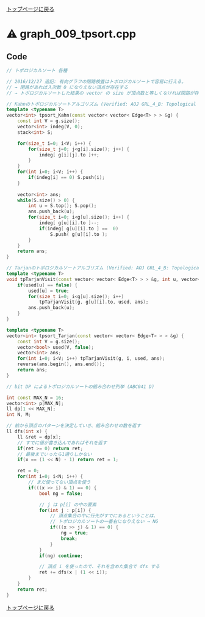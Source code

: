 <!-- mathjax config similar to math.stackexchange -->
<script type="text/x-mathjax-config">
MathJax.Hub.Config({
  jax: ["input/TeX", "output/HTML-CSS"],
  tex2jax: {
    inlineMath: [ ['$', '$'] ],
    displayMath: [ ['$$', '$$']],
    processEscapes: true,
    skipTags: ['script', 'noscript', 'style', 'textarea', 'pre', 'code']
  },
  messageStyle: "none",
  "HTML-CSS": { preferredFont: "TeX", availableFonts: ["STIX","TeX"] }
});
</script>
<script src="http://cdn.mathjax.org/mathjax/latest/MathJax.js?config=TeX-AMS_HTML" type="text/javascript"></script>

<script type="text/javascript" src="https://cdnjs.cloudflare.com/ajax/libs/jquery/3.4.1/jquery.min.js"></script>
<link rel="stylesheet" href="../css/copy-button.css" />
<script type="text/javascript" src="../js/balloons.js"></script>
<script type="text/javascript" src="../js/copy-button.js"></script>



[トップページに戻る](../index.html)

# :warning: graph\_009\_tpsort.cpp

## Code

```cpp
// トポロジカルソート 各種

// 2016/12/27 追記: 有向グラフの閉路検査はトポロジカルソートで容易に行える。
// → 閉路があれば入次数 0 になりえない頂点が存在する
// → トポロジカルソートした結果の vector の size が頂点数と等しくなければ閉路が存在

// Kahnのトポロジカルソートアルゴリズム (Verified: AOJ GRL_4_B: Topological Sort)
template <typename T>
vector<int> tpsort_Kahn(const vector< vector< Edge<T> > > &g) {
    const int V = g.size();
    vector<int> indeg(V, 0);
    stack<int> S;

    for(size_t i=0; i<V; i++) {
        for(size_t j=0; j<g[i].size(); j++) {
            indeg[ g[i][j].to ]++;
        }
    }
    for(int i=0; i<V; i++) {
        if(indeg[i] == 0) S.push(i);
    }
    
    vector<int> ans;
    while(S.size() > 0) {
        int u = S.top(); S.pop();
        ans.push_back(u);
        for(size_t i=0; i<g[u].size(); i++) {
            indeg[ g[u][i].to ]--;
            if(indeg[ g[u][i].to ] ==  0)
                S.push( g[u][i].to );
        }
    }
    return ans;
}

// Tarjanのトポロジカルソートアルゴリズム (Verified: AOJ GRL_4_B: Topological Sort)
template <typename T>
void tpTarjanVisit(const vector< vector< Edge<T> > > &g, int u, vector<bool> &used, vector<int> &ans) {
    if(used[u] == false) {
        used[u] = true;
        for(size_t i=0; i<g[u].size(); i++) 
            tpTarjanVisit(g, g[u][i].to, used, ans);
        ans.push_back(u);
    }
}

template <typename T>
vector<int> tpsort_Tarjan(const vector< vector< Edge<T> > > &g) {
    const int V = g.size();
    vector<bool> used(V, false);
    vector<int> ans;
    for(int i=0; i<V; i++) tpTarjanVisit(g, i, used, ans);
    reverse(ans.begin(), ans.end());
    return ans;
}

// bit DP によるトポロジカルソートの組み合わせ列挙 (ABC041 D)

int const MAX_N = 16;
vector<int> p[MAX_N];
ll dp[1 << MAX_N];
int N, M;

// 前から頂点のパターンを決定していき、組み合わせの数を返す
ll dfs(int x) {
    ll &ret = dp[x];
    // すでに値が書き込んであればそれを返す
    if(ret >= 0) return ret;
    // 最後までいったら1通りしかない
    if(x == (1 << N) - 1) return ret = 1;

    ret = 0;
    for(int i=0; i<N; i++) {
        // まだ使ってない頂点を使う
        if(((x >> i) & 1) == 0) {
            bool ng = false;

            // j は p[i] の中の要素
            for(int j : p[i]) {
                // 頂点集合の中に行先がすでにあるということは、
                // トポロジカルソートの一番右になりえない → NG
                if(((x >> j) & 1) == 0) {
                    ng = true;
                    break;
                }
            }
            if(ng) continue;

            // 頂点 i を使ったので、それを含めた集合で dfs する
            ret += dfs(x | (1 << i));
        }
    }
    return ret;
}

```

[トップページに戻る](../index.html)
